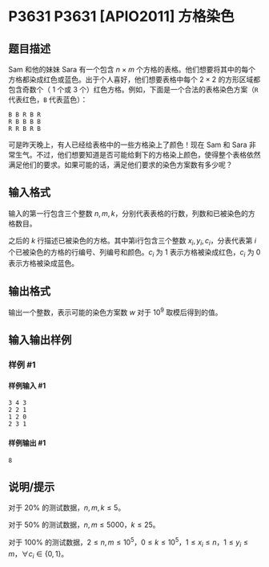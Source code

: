 # P3631 P3631 [APIO2011] 方格染色

## 题目描述

Sam 和他的妹妹 Sara 有一个包含 $n \times m$ 个方格的表格。他们想要将其中的每个方格都染成红色或蓝色。出于个人喜好，他们想要表格中每个 $2 \times 2$ 的方形区域都包含奇数个（ $1$ 个或 $3$ 个）红色方格。例如，下面是一个合法的表格染色方案（`R` 代表红色，`B` 代表蓝色）：
```
B B R B R
R B B B B
R R B R B
```
可是昨天晚上，有人已经给表格中的一些方格染上了颜色！现在 Sam 和 Sara 非常生气。不过，他们想要知道是否可能给剩下的方格染上颜色，使得整个表格依然满足他们的要求。如果可能的话，满足他们要求的染色方案数有多少呢？

## 输入格式

输入的第一行包含三个整数 $n,m,k$，分别代表表格的行数，列数和已被染色的方格数目。

之后的 $k$ 行描述已被染色的方格。其中第i行包含三个整数 $x_i,y_i,c_i$，分表代表第 $i$ 个已被染色的方格的行编号、列编号和颜色。$c_i$ 为 $1$ 表示方格被染成红色，$c_i$ 为 $0$ 表示方格被染成蓝色。

## 输出格式

输出一个整数，表示可能的染色方案数 $w$ 对于 $10^9$ 取模后得到的值。


## 输入输出样例

### 样例 #1

#### 样例输入 #1

```
3 4 3
2 2 1
1 2 0
2 3 1
```

#### 样例输出 #1

```
8
```

## 说明/提示

对于 $20\%$ 的测试数据，$n,m,k \leqslant 5$。

对于 $50\%$ 的测试数据，$n,m \leqslant 5000$，$k \leqslant 25$。

对于 $100\%$ 的测试数据，$2 \leqslant n,m \leqslant 10^5$，$0 \leqslant k \leqslant 10^5$，$1 \leqslant x_i \leqslant n$，$1 \leqslant y_i \leqslant m$，$\forall c_i \in \{0,1\}$。

